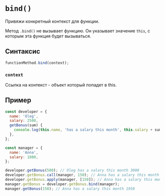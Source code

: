 # `bind()`

Привяжи конкретный контекст для функции.

Метод `.bind()` не вызывает функцию. Он указывает значение `this`, с которым эта функция будет вызываться.

## Синтаксис

```js
functionMethod.bind(context);
```

### `context`

Ссылка на контекст - объект который попадет в this.

## Пример

```js
const developer = {
  name: 'Oleg',
  salary: 2500,
  getBonus(sum) {
    console.log(this.name, 'has a salary this month', this.salary + sum);
  },
};

const manager = {
  name: 'Anna',
  salary: 1800,
};

developer.getBonus(500); // Oleg has a salary this month 3000
developer.getBonus.call(manager, 150); // Anna has a salary this month 1950
developer.getBonus.apply(manager, [150]); // Anna has a salary this month 1950
manager.getBonus = developer.getBonus.bind(manager);
manager.getBonus(150); // Anna has a salary this month 1950
```
